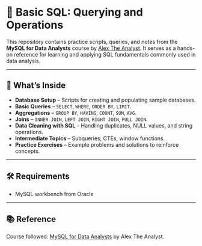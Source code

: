 # 📘 Basic SQL: Querying and Operations

This repository contains practice scripts, queries, and notes from the **MySQL for Data Analysts** course by [Alex The Analyst](https://www.analystbuilder.com/). It serves as a hands-on reference for learning and applying SQL fundamentals commonly used in data analysis.

---

## 🚀 What’s Inside

* **Database Setup** – Scripts for creating and populating sample databases.
* **Basic Queries** – `SELECT`, `WHERE`, `ORDER BY`, `LIMIT`. 
* **Aggregations** – `GROUP BY`, `HAVING`, `COUNT`, `SUM`, `AVG`.
* **Joins** – `INNER JOIN`, `LEFT JOIN`, `RIGHT JOIN`, `FULL JOIN`.
* **Data Cleaning with SQL** – Handling duplicates, NULL values, and string operations.
* **Intermediate Topics** – Subqueries, CTEs, window functions.
* **Practice Exercises** – Example problems and solutions to reinforce concepts.

---

## 🛠️ Requirements

* MySQL workbench from Oracle

---

## 📚 Reference

Course followed: [MySQL for Data Analysts](https://www.analystbuilder.com/) by Alex The Analyst.
